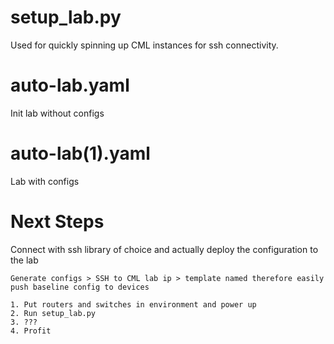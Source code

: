 # setup_lab.py
Used for quickly spinning up CML instances for ssh connectivity.
# auto-lab.yaml
Init lab without configs
# auto-lab(1).yaml
Lab with configs

# Next Steps
Connect with ssh library of choice and actually deploy the configuration to the lab
```shell
Generate configs > SSH to CML lab ip > template named therefore easily push baseline config to devices
```
```
1. Put routers and switches in environment and power up
2. Run setup_lab.py
3. ???
4. Profit
```
